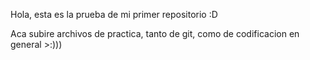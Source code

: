 Hola, esta es la prueba de mi primer repositorio :D

Aca subire archivos de practica, tanto de git, como de codificacion en general >:)))